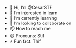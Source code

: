 - 👋 Hi, I’m @CesarSTF
- 👀 I’m interested in learn
- 🌱 I’m currently learning 
- 💞️ I’m looking to collaborate on 
- 📫 How to reach me 
- 😄 Pronouns: Stif
- ⚡ Fun fact: Thif

<!---
CesarSTF/CesarSTF is a ✨ special ✨ repository because its `README.md` (this file) appears on your GitHub profile.
You can click the Preview link to take a look at your changes.
--->
